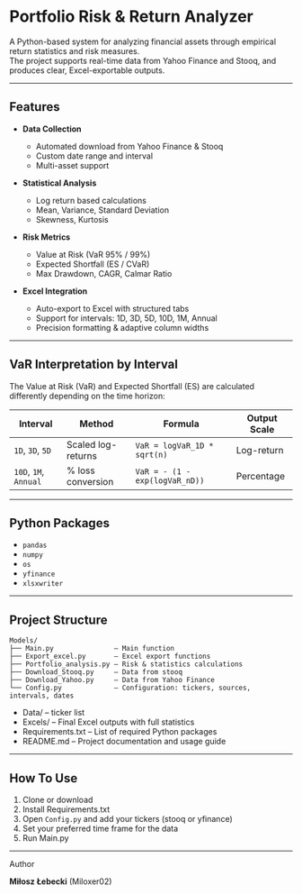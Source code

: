 # Portfolio Risk & Return Analyzer

A Python-based system for analyzing financial assets through empirical return statistics and risk measures.  
The project supports real-time data from Yahoo Finance and Stooq, and produces clear, Excel-exportable outputs.

---

## Features

- **Data Collection**
  - Automated download from Yahoo Finance & Stooq
  - Custom date range and interval
  - Multi-asset support

- **Statistical Analysis**
  - Log return based calculations
  - Mean, Variance, Standard Deviation
  - Skewness, Kurtosis

- **Risk Metrics**
  - Value at Risk (VaR 95% / 99%)
  - Expected Shortfall (ES / CVaR)
  - Max Drawdown, CAGR, Calmar Ratio

- **Excel Integration**
  - Auto-export to Excel with structured tabs
  - Support for intervals: 1D, 3D, 5D, 10D, 1M, Annual
  - Precision formatting & adaptive column widths

---

## VaR Interpretation by Interval

The Value at Risk (VaR) and Expected Shortfall (ES) are calculated differently depending on the time horizon:

| Interval         | Method               | Formula                              | Output Scale |
|------------------|----------------------|--------------------------------------|--------------|
| `1D`, `3D`, `5D` | Scaled log-returns   | `VaR = logVaR_1D * sqrt(n)`          | Log-return   |
| `10D`, `1M`, `Annual` | % loss conversion | `VaR = - (1 - exp(logVaR_nD))`     | Percentage   |

---

## Python Packages

- `pandas`
- `numpy`
- `os`
- `yfinance`
- `xlsxwriter`

---

## Project Structure

```
Models/
├── Main.py               – Main function
├── Export_excel.py       – Excel export functions
├── Portfolio_analysis.py – Risk & statistics calculations
├── Download_Stooq.py     – Data from stooq
├── Download_Yahoo.py     – Data from Yahoo Finance
└── Config.py             – Configuration: tickers, sources, intervals, dates
```

- Data/ – ticker list  
- Excels/ – Final Excel outputs with full statistics  
- Requirements.txt – List of required Python packages  
- README.md – Project documentation and usage guide

---

## How To Use

1. Clone or download
2. Install Requirements.txt
3. Open `Config.py` and add your tickers (stooq or yfinance)
4. Set your preferred time frame for the data 
5. Run Main.py

---

Author

**Miłosz Łebecki** (Miloxer02)  
